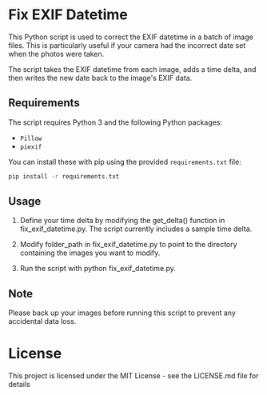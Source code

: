 # Fix EXIF Datetime

This Python script is used to correct the EXIF datetime in a batch of image files. This is particularly useful if your camera had the incorrect date set when the photos were taken. 

The script takes the EXIF datetime from each image, adds a time delta, and then writes the new date back to the image's EXIF data.

## Requirements

The script requires Python 3 and the following Python packages:
- `Pillow`
- `piexif`

You can install these with pip using the provided `requirements.txt` file:

```bash
pip install -r requirements.txt
```

## Usage
1. Define your time delta by modifying the get_delta() function in fix_exif_datetime.py. The script currently includes a sample time delta.

2. Modify folder_path in fix_exif_datetime.py to point to the directory containing the images you want to modify.

3. Run the script with python fix_exif_datetime.py.

## Note
Please back up your images before running this script to prevent any accidental data loss.

# License
This project is licensed under the MIT License - see the LICENSE.md file for details